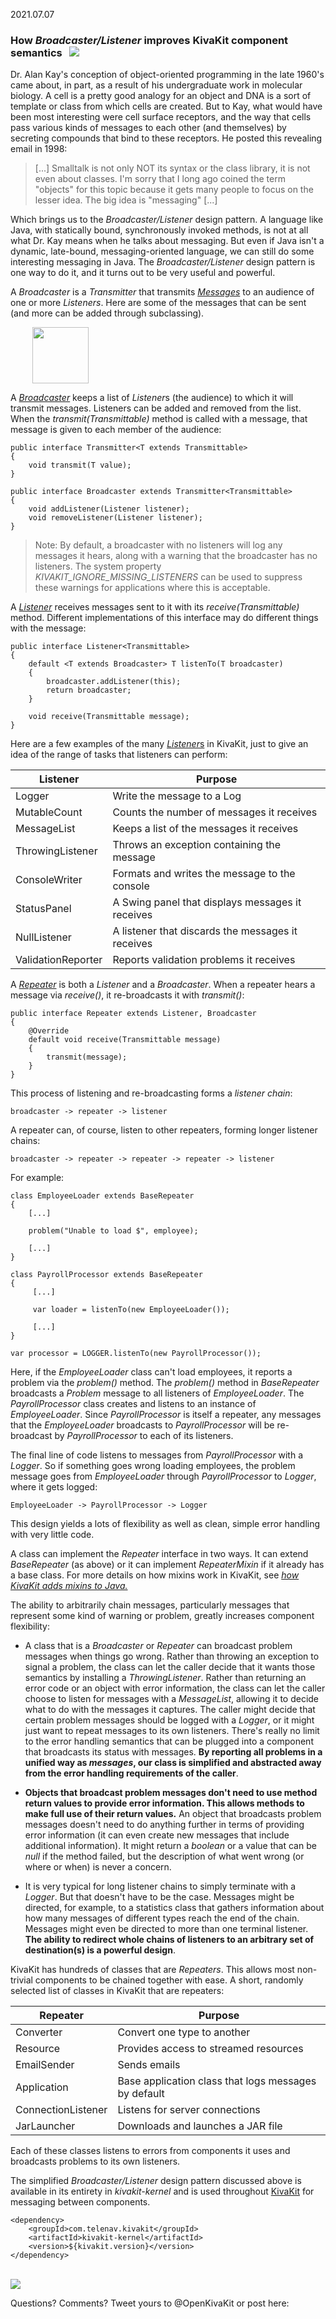 2021.07.07

### How *Broadcaster/Listener* improves KivaKit component semantics &nbsp; <img src="https://state-of-the-art.org/graphics/sonar/sonar-32.png" srcset="https://state-of-the-art.org/graphics/sonar/sonar-32-2x.png 2x" style="vertical-align:baseline"/>

Dr. Alan Kay's conception of object-oriented programming in the late 1960's came about, in part, as a result of his undergraduate work in molecular biology. A cell is a pretty good analogy for an object and DNA is a sort of template or class from which cells are created. But to Kay, what would have been most interesting were cell surface receptors, and the way that cells pass various kinds of messages to each other (and themselves) by secreting compounds that bind to these receptors. He posted this revealing email in 1998:

> [...] Smalltalk is not only NOT its syntax or the class library, it is not even about classes. I'm sorry that I long ago coined the term "objects" for this topic because it gets many people to focus on the lesser idea. The big idea is "messaging" [...] 

Which brings us to the *Broadcaster/Listener* design pattern. A language like Java, with statically bound, synchronously invoked methods, is not at all what Dr. Kay means when he talks about messaging. But even if Java isn't a dynamic, late-bound, messaging-oriented language, we can still do some interesting messaging in Java. The *Broadcaster/Listener* design pattern is one way to do it, and it turns out to be very useful and powerful.

A *Broadcaster* is a *Transmitter* that transmits [*Messages*](../uml/diagram-message-type.svg) to an audience of one or more *Listeners*. Here are some of the messages that can be sent (and more can be added through subclassing).

&nbsp;&nbsp;&nbsp;&nbsp;&nbsp;&nbsp;&nbsp;&nbsp; <img src="https://state-of-the-art.org/graphics/broadcaster-listener/broadcaster-listener.svg" width="90" style="vertical-align:middle"/>

A [*Broadcaster*](../uml/diagram-message-broadcaster.svg) keeps a list of *Listener*s (the audience) to which it will transmit messages. Listeners can be added and removed from the list. When the *transmit(Transmittable)* method is called with a message, that message is given to each member of the audience:

    public interface Transmitter<T extends Transmittable>
    {
        void transmit(T value);
    }
    
    public interface Broadcaster extends Transmitter<Transmittable>
    {
        void addListener(Listener listener);
        void removeListener(Listener listener);
    }

> Note: By default, a broadcaster with no listeners will log any messages it hears, along with a warning that the broadcaster has no listeners. The system property *KIVAKIT_IGNORE_MISSING_LISTENERS* can be used to suppress these warnings for applications where this is acceptable.

A [*Listener*](../uml/diagram-message-listener.svg) receives messages sent to it with its *receive(Transmittable)* method. Different implementations of this interface may do different things with the message:

    public interface Listener<Transmittable>
    {
        default <T extends Broadcaster> T listenTo(T broadcaster)
        {
            broadcaster.addListener(this);
            return broadcaster;
        }
       
        void receive(Transmittable message);
    }

Here are a few examples of the many [*Listener*s](../uml/diagram-message-listener-type.svg) in KivaKit, just to give an idea of the range of tasks that listeners can perform:

| Listener | Purpose |
|---------|--------|
| Logger | Write the message to a Log |
| MutableCount | Counts the number of messages it receives |
| MessageList | Keeps a list of the messages it receives |
| ThrowingListener | Throws an exception containing the message |
| ConsoleWriter | Formats and writes the message to the console |
| StatusPanel | A Swing panel that displays messages it receives |
| NullListener | A listener that discards the messages it receives |
| ValidationReporter | Reports validation problems it receives |

A [*Repeater*](../uml/diagram-message-repeater.svg) is both a *Listener* and a *Broadcaster*. When a repeater hears a message via *receive()*, it re-broadcasts it with *transmit()*:

    public interface Repeater extends Listener, Broadcaster
    {
        @Override
        default void receive(Transmittable message)
        {
            transmit(message);
        }
    }

This process of listening and re-broadcasting forms a *listener chain*:

    broadcaster -> repeater -> listener

A repeater can, of course, listen to other repeaters, forming longer listener chains:

    broadcaster -> repeater -> repeater -> repeater -> listener

For example:

    class EmployeeLoader extends BaseRepeater
    {
        [...]
         
        problem("Unable to load $", employee);
    
        [...]
    }
    
    class PayrollProcessor extends BaseRepeater
    {
         [...]
    
         var loader = listenTo(new EmployeeLoader());
         
         [...]
    }
    
    var processor = LOGGER.listenTo(new PayrollProcessor());

Here, if the *EmployeeLoader* class can't load employees, it reports a problem via the *problem()* method. The *problem()* method in *BaseRepeater* broadcasts a *Problem* message to all listeners of *EmployeeLoader*. The *PayrollProcessor* class creates and listens to an instance of *EmployeeLoader*. Since *PayrollProcessor* is itself a repeater, any messages that the *EmployeeLoader* broadcasts to *PayrollProcessor* will be re-broadcast by *PayrollProcessor* to each of its listeners. 

The final line of code listens to messages from *PayrollProcessor* with a *Logger*. So if something goes wrong loading employees, the problem message goes from *EmployeeLoader* through *PayrollProcessor* to *Logger*, where it gets logged:

    EmployeeLoader -> PayrollProcessor -> Logger

This design yields a lots of flexibility as well as clean, simple error handling with very little code.

A class can implement the *Repeater* interface in two ways. It can extend *BaseRepeater* (as above) or it can implement *RepeaterMixin* if it already has a base class. For more details on how mixins work in KivaKit, see [*how KivaKit adds mixins to Java.*](../published/mixins.md)

The ability to arbitrarily chain messages, particularly messages that represent some kind of warning or problem, greatly increases component flexibility:

- A class that is a *Broadcaster* or *Repeater* can broadcast problem messages when things go wrong. Rather than throwing an exception to signal a problem, the class can let the caller decide that it wants those semantics by installing a *ThrowingListener*. Rather than returning an error code or an object with error information, the class can let the caller choose to listen for messages with a *MessageList*, allowing it to decide what to do with the messages it captures. The caller might decide that certain problem messages should be logged with a *Logger*, or it might just want to repeat messages to its own listeners. There's really no limit to the error handling semantics that can be plugged into a component that broadcasts its status with messages. **By reporting all problems in a unified way as *messages*, our class is simplified and abstracted away from the error handling requirements of the caller**.

- **Objects that broadcast problem messages don't need to use method return values to provide error information. This allows methods to make full use of their return values.** An object that broadcasts problem messages doesn't need to do anything further in terms of providing error information (it can even create new messages that include additional information). It might return a *boolean* or a value that can be *null* if the method failed, but the description of what went wrong (or where or when) is never a concern.

- It is very typical for long listener chains to simply terminate with a *Logger*. But that doesn't have to be the case. Messages might be directed, for example, to a statistics class that gathers information about how many messages of different types reach the end of the chain. Messages might even be directed to more than one terminal listener. **The ability to redirect whole chains of listeners to an arbitrary set of destination(s) is a powerful design**.

KivaKit has hundreds of classes that are *Repeaters*. This allows most non-trivial components to be chained together with ease. A short, randomly selected list of classes in KivaKit that are repeaters:

| Repeater | Purpose |
|---------|---------|
| Converter | Convert one type to another |
| Resource | Provides access to streamed resources |
| EmailSender | Sends emails |
| Application | Base application class that logs messages by default |
| ConnectionListener | Listens for server connections |
| JarLauncher | Downloads and launches a JAR file |

Each of these classes listens to errors from components it uses and broadcasts problems to its own listeners.

The simplified *Broadcaster/Listener* design pattern discussed above is available in its entirety in *kivakit-kernel* and is used throughout [KivaKit](https://www.kivakit.org) for messaging between components.

    <dependency>
        <groupId>com.telenav.kivakit</groupId>
        <artifactId>kivakit-kernel</artifactId>
        <version>${kivakit.version}</version>
    </dependency>

<br/>

<img src="https://www.kivakit.org/images/horizontal-line-512.png" srcset="https://www.kivakit.org/images/horizontal-line-512-2x.png 2x" />

Questions? Comments? Tweet yours to @OpenKivaKit or post here:

<script
  async
  src="https://utteranc.es/client.js"
  repo="jonathanlocke/jonathanlocke.github.io"
  issue-term="broadcaster"
  theme="github-dark"
  crossorigin="anonymous"
></script>
